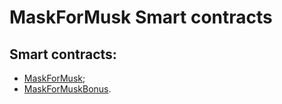 # MaskForMusk Smart contracts

## Smart contracts:
- [MaskForMusk](https://etherscan.io/token/0x04FC6f48eBb05006d451D88f6199AcA59c4CD6a6);
- [MaskForMuskBonus](https://etherscan.io/address/0x836e72032058EdF16fD495cC61D03dF83a400675).
